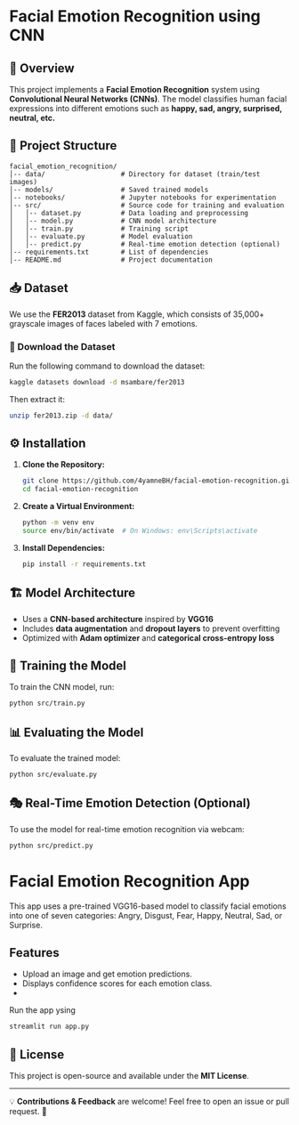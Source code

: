 # Facial Emotion Recognition using CNN

## 📌 Overview
This project implements a **Facial Emotion Recognition** system using **Convolutional Neural Networks (CNNs)**. The model classifies human facial expressions into different emotions such as **happy, sad, angry, surprised, neutral, etc.**

## 📂 Project Structure
```
facial_emotion_recognition/
│-- data/                   # Directory for dataset (train/test images)
│-- models/                 # Saved trained models
│-- notebooks/              # Jupyter notebooks for experimentation
│-- src/                    # Source code for training and evaluation
│   │-- dataset.py          # Data loading and preprocessing
│   │-- model.py            # CNN model architecture
│   │-- train.py            # Training script
│   │-- evaluate.py         # Model evaluation
│   │-- predict.py          # Real-time emotion detection (optional)
│-- requirements.txt        # List of dependencies
│-- README.md               # Project documentation
```

## 📥 Dataset
We use the **FER2013** dataset from Kaggle, which consists of 35,000+ grayscale images of faces labeled with 7 emotions.

### 🔹 Download the Dataset
Run the following command to download the dataset:
```sh
kaggle datasets download -d msambare/fer2013
```
Then extract it:
```sh
unzip fer2013.zip -d data/
```

## ⚙️ Installation
1. **Clone the Repository:**
   ```sh
   git clone https://github.com/4yamneBH/facial-emotion-recognition.git
   cd facial-emotion-recognition
   ```
2. **Create a Virtual Environment:**
   ```sh
   python -m venv env
   source env/bin/activate  # On Windows: env\Scripts\activate
   ```
3. **Install Dependencies:**
   ```sh
   pip install -r requirements.txt
   ```

## 🏗️ Model Architecture
- Uses a **CNN-based architecture** inspired by **VGG16**
- Includes **data augmentation** and **dropout layers** to prevent overfitting
- Optimized with **Adam optimizer** and **categorical cross-entropy loss**

## 🚀 Training the Model
To train the CNN model, run:
```sh
python src/train.py
```

## 📊 Evaluating the Model
To evaluate the trained model:
```sh
python src/evaluate.py
```

## 🎭 Real-Time Emotion Detection (Optional)
To use the model for real-time emotion recognition via webcam:
```sh
python src/predict.py
```

# Facial Emotion Recognition App

This app uses a pre-trained VGG16-based model to classify facial emotions into one of seven categories: Angry, Disgust, Fear, Happy, Neutral, Sad, or Surprise.

## Features
- Upload an image and get emotion predictions.
- Displays confidence scores for each emotion class.
- 
Run the app ysing
```sh
streamlit run app.py
```
## 📜 License
This project is open-source and available under the **MIT License**.

---
💡 **Contributions & Feedback** are welcome! Feel free to open an issue or pull request. 🚀

